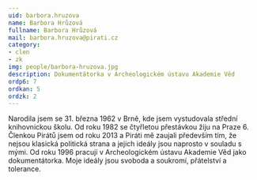 ```yaml
---
uid: barbora.hruzova
name: Barbora Hrůzová
fullname: Barbora Hrůzová
mail: barbora.hruzova@pirati.cz
category: 
- clen
- zk
img: people/barbora-hruzova.jpg
description: Dokumentátorka v Archeologickém ústavu Akademie Věd
ordp6: 7
ordkan: 5
ordzk: 2
---
```

Narodila jsem se 31. března 1962 v Brně, kde jsem vystudovala střední knihovnickou školu. Od roku 1982 se čtyřletou přestávkou žiju na Praze 6. Členkou Pirátů jsem od roku 2013 a Piráti mě zaujali především tím, že nejsou klasická politická strana a jejich ideály jsou naprosto v souladu s mými. Od roku 1996 pracuji v Archeologickém ústavu Akademie Věd jako dokumentátorka. Moje ideály jsou svoboda a soukromí, přátelství a tolerance. 
